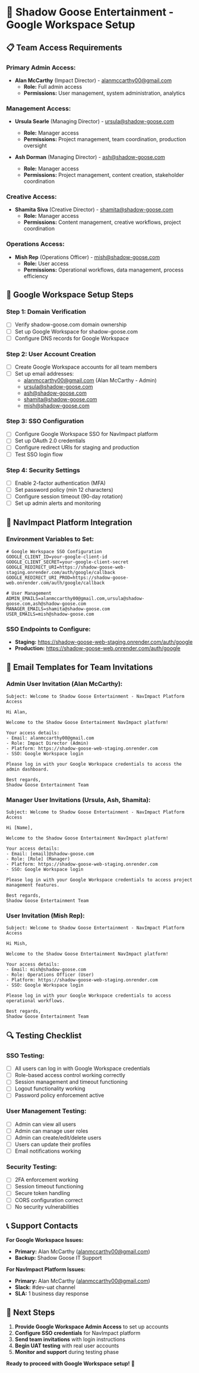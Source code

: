 # 🔐 Shadow Goose Entertainment - Google Workspace Setup

## 📋 Team Access Requirements

### **Primary Admin Access:**
- **Alan McCarthy** (Impact Director) - alanmccarthy00@gmail.com
  - **Role:** Full admin access
  - **Permissions:** User management, system administration, analytics

### **Management Access:**
- **Ursula Searle** (Managing Director) - ursula@shadow-goose.com
  - **Role:** Manager access
  - **Permissions:** Project management, team coordination, production oversight

- **Ash Dorman** (Managing Director) - ash@shadow-goose.com
  - **Role:** Manager access
  - **Permissions:** Project management, content creation, stakeholder coordination

### **Creative Access:**
- **Shamita Siva** (Creative Director) - shamita@shadow-goose.com
  - **Role:** Manager access
  - **Permissions:** Content management, creative workflows, project coordination

### **Operations Access:**
- **Mish Rep** (Operations Officer) - mish@shadow-goose.com
  - **Role:** User access
  - **Permissions:** Operational workflows, data management, process efficiency

## 🔧 Google Workspace Setup Steps

### **Step 1: Domain Verification**
- [ ] Verify shadow-goose.com domain ownership
- [ ] Set up Google Workspace for shadow-goose.com
- [ ] Configure DNS records for Google Workspace

### **Step 2: User Account Creation**
- [ ] Create Google Workspace accounts for all team members
- [ ] Set up email addresses:
  - alanmccarthy00@gmail.com (Alan McCarthy - Admin)
  - ursula@shadow-goose.com
  - ash@shadow-goose.com
  - shamita@shadow-goose.com
  - mish@shadow-goose.com

### **Step 3: SSO Configuration**
- [ ] Configure Google Workspace SSO for NavImpact platform
- [ ] Set up OAuth 2.0 credentials
- [ ] Configure redirect URIs for staging and production
- [ ] Test SSO login flow

### **Step 4: Security Settings**
- [ ] Enable 2-factor authentication (MFA)
- [ ] Set password policy (min 12 characters)
- [ ] Configure session timeout (90-day rotation)
- [ ] Set up admin alerts and monitoring

## 🚀 NavImpact Platform Integration

### **Environment Variables to Set:**
```
# Google Workspace SSO Configuration
GOOGLE_CLIENT_ID=your-google-client-id
GOOGLE_CLIENT_SECRET=your-google-client-secret
GOOGLE_REDIRECT_URI=https://shadow-goose-web-staging.onrender.com/auth/google/callback
GOOGLE_REDIRECT_URI_PROD=https://shadow-goose-web.onrender.com/auth/google/callback

# User Management
ADMIN_EMAILS=alanmccarthy00@gmail.com,ursula@shadow-goose.com,ash@shadow-goose.com
MANAGER_EMAILS=shamita@shadow-goose.com
USER_EMAILS=mish@shadow-goose.com
```

### **SSO Endpoints to Configure:**
- **Staging:** https://shadow-goose-web-staging.onrender.com/auth/google
- **Production:** https://shadow-goose-web.onrender.com/auth/google

## 📧 Email Templates for Team Invitations

### **Admin User Invitation (Alan McCarthy):**
```
Subject: Welcome to Shadow Goose Entertainment - NavImpact Platform Access

Hi Alan,

Welcome to the Shadow Goose Entertainment NavImpact platform!

Your access details:
- Email: alanmccarthy00@gmail.com
- Role: Impact Director (Admin)
- Platform: https://shadow-goose-web-staging.onrender.com
- SSO: Google Workspace login

Please log in with your Google Workspace credentials to access the admin dashboard.

Best regards,
Shadow Goose Entertainment Team
```

### **Manager User Invitations (Ursula, Ash, Shamita):**
```
Subject: Welcome to Shadow Goose Entertainment - NavImpact Platform Access

Hi [Name],

Welcome to the Shadow Goose Entertainment NavImpact platform!

Your access details:
- Email: [email]@shadow-goose.com
- Role: [Role] (Manager)
- Platform: https://shadow-goose-web-staging.onrender.com
- SSO: Google Workspace login

Please log in with your Google Workspace credentials to access project management features.

Best regards,
Shadow Goose Entertainment Team
```

### **User Invitation (Mish Rep):**
```
Subject: Welcome to Shadow Goose Entertainment - NavImpact Platform Access

Hi Mish,

Welcome to the Shadow Goose Entertainment NavImpact platform!

Your access details:
- Email: mish@shadow-goose.com
- Role: Operations Officer (User)
- Platform: https://shadow-goose-web-staging.onrender.com
- SSO: Google Workspace login

Please log in with your Google Workspace credentials to access operational workflows.

Best regards,
Shadow Goose Entertainment Team
```

## 🔍 Testing Checklist

### **SSO Testing:**
- [ ] All users can log in with Google Workspace credentials
- [ ] Role-based access control working correctly
- [ ] Session management and timeout functioning
- [ ] Logout functionality working
- [ ] Password policy enforcement active

### **User Management Testing:**
- [ ] Admin can view all users
- [ ] Admin can manage user roles
- [ ] Admin can create/edit/delete users
- [ ] Users can update their profiles
- [ ] Email notifications working

### **Security Testing:**
- [ ] 2FA enforcement working
- [ ] Session timeout functioning
- [ ] Secure token handling
- [ ] CORS configuration correct
- [ ] No security vulnerabilities

## 📞 Support Contacts

**For Google Workspace Issues:**
- **Primary:** Alan McCarthy (alanmccarthy00@gmail.com)
- **Backup:** Shadow Goose IT Support

**For NavImpact Platform Issues:**
- **Primary:** Alan McCarthy (alanmccarthy00@gmail.com)
- **Slack:** #dev-uat channel
- **SLA:** 1 business day response

## 🎯 Next Steps

1. **Provide Google Workspace Admin Access** to set up accounts
2. **Configure SSO credentials** for NavImpact platform
3. **Send team invitations** with login instructions
4. **Begin UAT testing** with real user accounts
5. **Monitor and support** during testing phase

**Ready to proceed with Google Workspace setup!** 🚀 